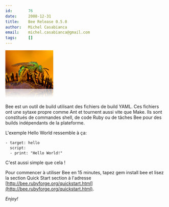 ```yaml
---
id:       76
date:     2008-12-31
title:    Bee Release 0.5.0
author:   Michel Casabianca
email:    michel.casabianca@gmail.com
tags:     []
---
```


![](bee-logo.png)

Bee est un outil de build utilisant des fichiers de build YAML. Ces fichiers ont une sytaxe propre comme Ant et tournent aussi vite que Make. Ils sont constitués de commandes shell, de code Ruby ou de tâches Bee pour des builds indépendants de la plateforme.

L'exemple Hello World ressemble à ça:

```
- target: hello
  script:
  - print: "Hello World!"
```

C'est aussi simple que cela !

Pour commencer à utiliser Bee en 15 minutes, tapez gem install bee et lisez la section Quick Start section à l'adresse [http://bee.rubyforge.org/quickstart.html](http://bee.rubyforge.org/quickstart.html).

*Enjoy!*


